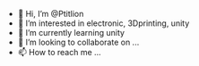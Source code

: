 - 👋 Hi, I’m @Ptitlion
- 👀 I’m interested in electronic, 3Dprinting, unity
- 🌱 I’m currently learning unity
- 💞️ I’m looking to collaborate on ...
- 📫 How to reach me ...

<!---
Ptitlion/Ptitlion is a ✨ special ✨ repository because its `README.md` (this file) appears on your GitHub profile.
You can click the Preview link to take a look at your changes.
--->
